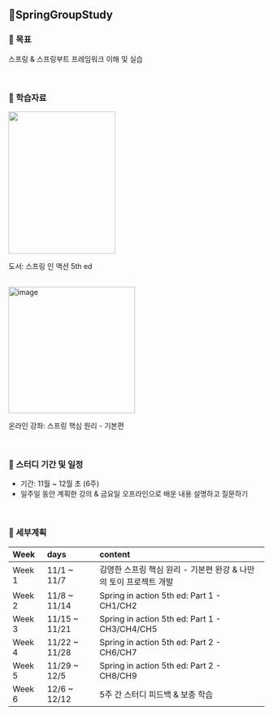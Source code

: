 ## 🌱SpringGroupStudy

### 🎯 목표
스프링 & 스프링부트 프레임워크 이해 및 실습

<br>

### 📜 학습자료

<img src="https://github.com/user-attachments/assets/1fbd4140-5741-4f48-8fff-3d482982812f" width=210 height=280> 

도서: 스프링 인 액션 5th ed  

<br>

<img width="249" alt="image" src="https://github.com/user-attachments/assets/9ac59f24-16f7-4e81-a9ac-bd71e00139ae">

온라인 강좌: 스프링 핵심 원리 - 기본편  

<br>

### 📅 스터디 기간 및 일정
- 기간: 11월 ~ 12월 초 (6주)
- 일주일 동안 계획한 강의 & 금요일 오프라인으로 배운 내용 설명하고 질문하기
 
<br>


### 📌 세부계획

| Week | days | content |
| :--- | :--- | :--- |
| Week 1 | 11/1 ~ 11/7 | 김영한 스프링 핵심 원리 - 기본편 완강 & 나만의 토이 프로젝트 개발 |
| Week 2 | 11/8 ~ 11/14 | Spring in action 5th ed: Part 1 - CH1/CH2 |
| Week 3 | 11/15 ~ 11/21 | Spring in action 5th ed: Part 1 - CH3/CH4/CH5 |
| Week 4 | 11/22 ~ 11/28 | Spring in action 5th ed: Part 2 - CH6/CH7 |
| Week 5 | 11/29 ~ 12/5 | Spring in action 5th ed: Part 2 - CH8/CH9 |
| Week 6 | 12/6 ~ 12/12 | 5주 간 스터디 피드백 & 보충 학습 |
